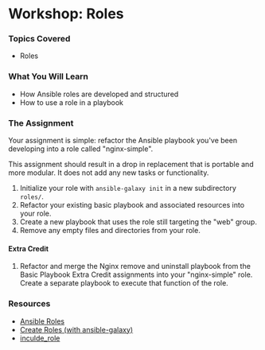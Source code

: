 # Workshop: Roles

### Topics Covered

* Roles

### What You Will Learn

* How Ansible roles are developed and structured
* How to use a role in a playbook

### The Assignment

Your assignment is simple: refactor the Ansible playbook you've been developing into a role called "nginx-simple".

This assignment should result in a drop in replacement that is portable and more modular. It does not add any new tasks or functionality.

1. Initialize your role with `ansible-galaxy init` in a new subdirectory `roles/`.
1. Refactor your existing basic playbook and associated resources into your role.
1. Create a new playbook that uses the role still targeting the "web" group.
1. Remove any empty files and directories from your role.

#### Extra Credit

1. Refactor and merge the Nginx remove and uninstall playbook from the Basic Playbook Extra Credit assignments into your "nginx-simple" role. Create a separate playbook to execute that function of the role.

### Resources

* [Ansible Roles](http://docs.ansible.com/ansible/playbooks_roles.html#roles)
* [Create Roles (with ansible-galaxy)](http://docs.ansible.com/ansible/galaxy.html#create-roles)
* [inculde_role](http://docs.ansible.com/ansible/include_role_module.html)


